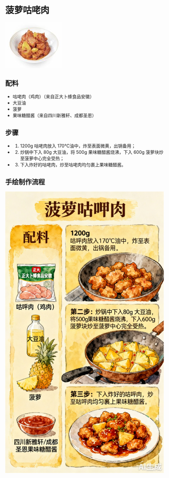 # 菠萝咕咾肉

![菠萝咕咾肉](../images/菠萝咕咾肉.png)

## 配料
- 咕咾肉（鸡肉）（来自正大卜蜂食品安徽）
- 大豆油
- 菠萝
- 果味糖醋酱（来自四川新雅轩、成都圣恩）

## 步骤
- 1. 1200g 咕咾肉放入 170℃油中，炸至表面微黄，出锅备用；
- 2. 炒锅中下入 80g 大豆油，将 500g 果味糖醋酱烧沸，下入 600g 菠萝块炒至菠萝中心完全受热；
- 3. 下入炸好的咕咾肉，炒至咕咾肉均匀裹上果味糖醋酱。

## 手绘制作流程

![手绘制作流程](../images/炒菜/菠萝咕咾肉.jpg)
